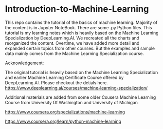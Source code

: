 # Introduction-to-Machine-Learning
This repo contains the tutorial of the basics of machine learning. Majority of the content is in Jupyter NoteBook. There are some .py Python files.
This tutorial is my learning notes which is heavily based on the Machine Learning Specialization by DeepLearning.AI. We recreated all the charts and reorganized the content.
Overtime, we have added more detail and expanded certain topics from other courses. But the examples and sample data mainly comes from the Machine Learning Specialization course. 

Acknowledgement:

The original tutorial is heavily based on the Machine Learning Specialization and earlier Machine Learning Certificate Course offered by DeepLearning.AI. Please checkout the detials here. https://www.deeplearning.ai/courses/machine-learning-specialization/

Additional materials are added from some older Cousera Machine Learning Course from University Of Washington and University of Michigan

https://www.coursera.org/specializations/machine-learning

https://www.coursera.org/learn/python-machine-learning
